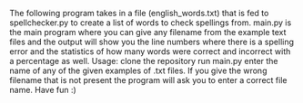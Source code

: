 The following program takes in a file (english_words.txt) that is fed to spellchecker.py to create a list of words to check spellings from.
main.py is the main program where you can give any filename from the example text files and the output will show you the line numbers where there is a spelling error and the statistics of how many words were correct and incorrect with a percentage as well.
Usage:
clone the repository
run main.py
enter the name of any of the given examples of .txt files. If you give the wrong filename that is not present the program will ask you to enter a correct file name.
Have fun :)
